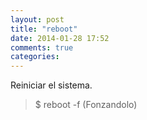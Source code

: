 ```yaml
---
layout: post
title: "reboot"
date: 2014-01-28 17:52
comments: true
categories: 
---
```

Reiniciar el sistema.

>$ reboot -f (Fonzandolo)

